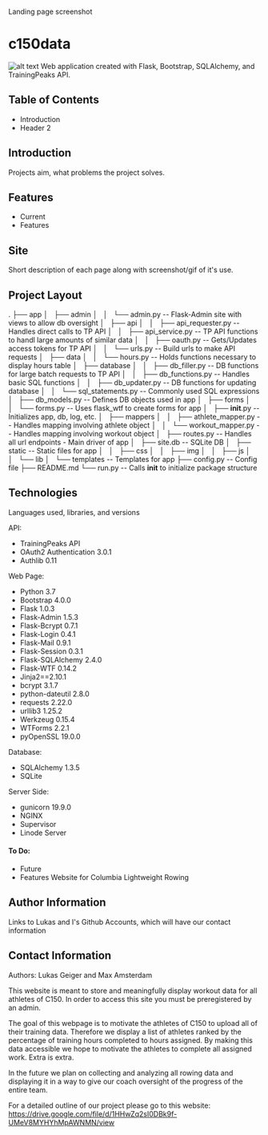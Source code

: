 Landing page screenshot

# c150data
![alt text](app/static/imgs/favicon.png)
Web application created with Flask, Bootstrap, SQLAlchemy, and TrainingPeaks API. 

## Table of Contents
* Introduction
* Header 2

## Introduction
Projects aim, what problems the project solves.

## Features
* Current
* Features

## Site
Short description of each page along with screenshot/gif of it's use.

## Project Layout
.
├── app
│   ├── admin
│   │   └── admin.py               -- Flask-Admin site with views to allow db oversight
│   ├── api
│   │   ├── api_requester.py       -- Handles direct calls to TP API
│   │   ├── api_service.py         -- TP API functions to handl large amounts of similar data
│   │   ├── oauth.py      		   -- Gets/Updates access tokens for TP API
│   │   └── urls.py 			   -- Build urls to make API requests
│   ├── data
│   │   └── hours.py 			   -- Holds functions necessary to display hours table 
│   ├── database
│   │   ├── db_filler.py      	   -- DB functions for large batch requests to TP API
│   │   ├── db_functions.py 	   -- Handles basic SQL functions
│   │   ├── db_updater.py 		   -- DB functions for updating database 
│   │   └── sql_statements.py 	   -- Commonly used SQL expressions
│   ├── db_models.py 			   -- Defines DB objects used in app
│   ├── forms
│   │   └── forms.py 			   -- Uses flask_wtf to create forms for app
│   ├── __init__.py 			   -- Initializes app, db, log, etc. 
│   ├── mappers
│   │   ├── athlete_mapper.py 	   -- Handles mapping involving athlete object
│   │   └── workout_mapper.py 	   -- Handles mapping involving workout object
│   ├── routes.py 				   -- Handles all url endpoints - Main driver of app
│   ├── site.db 				   -- SQLite DB
│   ├── static   				   -- Static files for app 
│   │   ├── css
│   │   ├── img
│   │   ├── js
│   │   └── lib
│   └── templates 				   -- Templates for app
├── config.py 					   -- Config file 
├── README.md
└── run.py    					   -- Calls __init__ to initialize package structure

## Technologies
Languages used, libraries, and versions

API:
* TrainingPeaks API
* OAuth2 Authentication 3.0.1
* Authlib 0.11

Web Page:
* Python 3.7
* Bootstrap 4.0.0
* Flask 1.0.3
* Flask-Admin 1.5.3
* Flask-Bcrypt 0.7.1
* Flask-Login 0.4.1
* Flask-Mail 0.9.1
* Flask-Session 0.3.1
* Flask-SQLAlchemy 2.4.0
* Flask-WTF 0.14.2
* Jinja2==2.10.1
* bcrypt 3.1.7
* python-dateutil 2.8.0
* requests 2.22.0
* urllib3 1.25.2
* Werkzeug 0.15.4
* WTForms 2.2.1
* pyOpenSSL 19.0.0

Database: 
* SQLAlchemy 1.3.5
* SQLite

Server Side:
* gunicorn 19.9.0
* NGINX
* Supervisor 
* Linode Server


#### To Do:
* Future
* Features
Website for Columbia Lightweight Rowing

 ## Author Information
 Links to Lukas and I's Github Accounts, which will have our contact information
 ## Contact Information

Authors: Lukas Geiger and Max Amsterdam

This website is meant to store and meaningfully display workout data for all athletes of C150. 
In order to access this site you must be preregistered by an admin. 

The goal of this webpage is to motivate the athletes of C150 to upload all of their training data. Therefore
we display a list of athletes ranked by the percentage of training hours completed to hours assigned. By 
making this data accessible we hope to motivate the athletes to complete all assigned work. Extra is extra. 

In the future we plan on collecting and analyzing all rowing data and displaying it in a way to give our coach 
oversight of the progress of the entire team. 

For a detailed outline of our project please go to this website: https://drive.google.com/file/d/1HHwZq2sI0DBk9f-UMeV8MYHYhMpAWNMN/view

